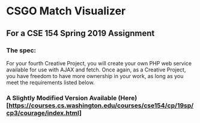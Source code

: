 # CSGO Match Visualizer
## For a CSE 154 Spring 2019 Assignment
### The spec:
For your fourth Creative Project, you will create your own PHP web service available for use
with AJAX and fetch. Once again, as a Creative Project, you have
freedom to have more ownership in your work, as long as you meet the requirements listed below.

### A Slightly Modified Version Available (Here)[https://courses.cs.washington.edu/courses/cse154/cp/19sp/cp3/courage/index.html]
